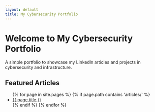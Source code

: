 ```yaml
---
layout: default
title: My Cybersecurity Portfolio
---
```


# Welcome to My Cybersecurity Portfolio

A simple portfolio to showcase my LinkedIn articles and projects in cybersecurity and infrastructure.

## Featured Articles
<ul>
{% for page in site.pages %}
  {% if page.path contains 'articles/' %}
    <li><a href="{{ page.url }}">{{ page.title }}</a></li>
  {% endif %}
{% endfor %}
</ul>
